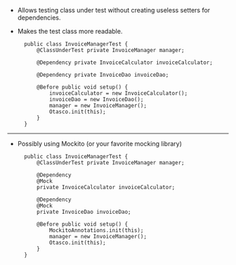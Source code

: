 * Allows testing class under test without creating useless setters for dependencies.
* Makes the test class more readable.

        public class InvoiceManagerTest { 
    	    @ClassUnderTest private InvoiceManager manager;
            
        	@Dependency private InvoiceCalculator invoiceCalculator;
            
    	    @Dependency private InvoiceDao invoiceDao;
            
    	    @Before public void setup() {
    		    invoiceCalculator = new InvoiceCalculator();
    		    invoiceDao = new InvoiceDao();
    		    manager = new InvoiceManager();
    		    Otasco.init(this);
      	    }
        }

---

* Possibly using Mockito (or your favorite mocking library)

        public class InvoiceManagerTest {
            @ClassUnderTest private InvoiceManager manager;
			
            @Dependency
            @Mock
            private InvoiceCalculator invoiceCalculator;
			
            @Dependency
            @Mock
            private InvoiceDao invoiceDao;
			
        	@Before public void setup() {
                MockitoAnnotations.init(this); 
        		manager = new InvoiceManager();
        		Otasco.init(this);
        	}
        }
    
